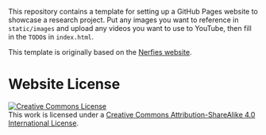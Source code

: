 This repository contains a template for setting up a GitHub Pages website to showcase a research project. Put any images you want to reference in `static/images` and upload any videos you want to use to YouTube, then fill in the `TODO`s in `index.html`.

This template is originally based on the [Nerfies website](https://github.com/nerfies/nerfies.github.io).

# Website License
<a rel="license" href="http://creativecommons.org/licenses/by-sa/4.0/"><img alt="Creative Commons License" style="border-width:0" src="https://i.creativecommons.org/l/by-sa/4.0/88x31.png" /></a><br />This work is licensed under a <a rel="license" href="http://creativecommons.org/licenses/by-sa/4.0/">Creative Commons Attribution-ShareAlike 4.0 International License</a>.
